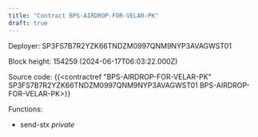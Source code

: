```yaml
---
title: "Contract BPS-AIRDROP-FOR-VELAR-PK"
draft: true
---
```

Deployer: SP3FS7B7R2YZK66TNDZM0997QNM9NYP3AVAGWST01


 



Block height: 154259 (2024-06-17T06:03:22.000Z)

Source code: {{<contractref "BPS-AIRDROP-FOR-VELAR-PK" SP3FS7B7R2YZK66TNDZM0997QNM9NYP3AVAGWST01 BPS-AIRDROP-FOR-VELAR-PK>}}

Functions:

* send-stx _private_

